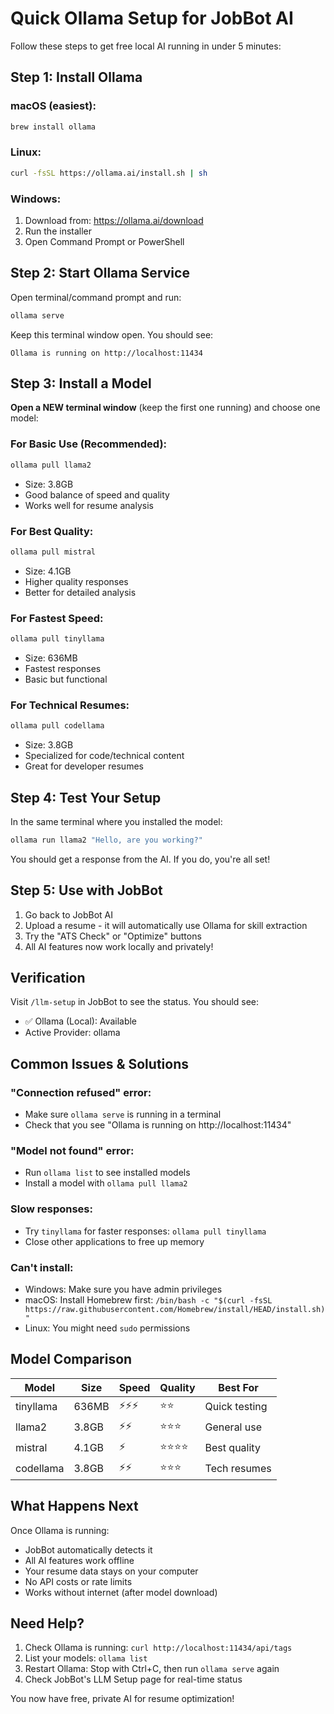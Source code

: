 # Quick Ollama Setup for JobBot AI

Follow these steps to get free local AI running in under 5 minutes:

## Step 1: Install Ollama

### macOS (easiest):
```bash
brew install ollama
```

### Linux:
```bash
curl -fsSL https://ollama.ai/install.sh | sh
```

### Windows:
1. Download from: https://ollama.ai/download
2. Run the installer
3. Open Command Prompt or PowerShell

## Step 2: Start Ollama Service

Open terminal/command prompt and run:
```bash
ollama serve
```

Keep this terminal window open. You should see:
```
Ollama is running on http://localhost:11434
```

## Step 3: Install a Model

**Open a NEW terminal window** (keep the first one running) and choose one model:

### For Basic Use (Recommended):
```bash
ollama pull llama2
```
- Size: 3.8GB
- Good balance of speed and quality
- Works well for resume analysis

### For Best Quality:
```bash
ollama pull mistral
```
- Size: 4.1GB  
- Higher quality responses
- Better for detailed analysis

### For Fastest Speed:
```bash
ollama pull tinyllama
```
- Size: 636MB
- Fastest responses
- Basic but functional

### For Technical Resumes:
```bash
ollama pull codellama
```
- Size: 3.8GB
- Specialized for code/technical content
- Great for developer resumes

## Step 4: Test Your Setup

In the same terminal where you installed the model:
```bash
ollama run llama2 "Hello, are you working?"
```

You should get a response from the AI. If you do, you're all set!

## Step 5: Use with JobBot

1. Go back to JobBot AI
2. Upload a resume - it will automatically use Ollama for skill extraction
3. Try the "ATS Check" or "Optimize" buttons
4. All AI features now work locally and privately!

## Verification

Visit `/llm-setup` in JobBot to see the status. You should see:
- ✅ Ollama (Local): Available
- Active Provider: ollama

## Common Issues & Solutions

### "Connection refused" error:
- Make sure `ollama serve` is running in a terminal
- Check that you see "Ollama is running on http://localhost:11434"

### "Model not found" error:
- Run `ollama list` to see installed models
- Install a model with `ollama pull llama2`

### Slow responses:
- Try `tinyllama` for faster responses: `ollama pull tinyllama`
- Close other applications to free up memory

### Can't install:
- Windows: Make sure you have admin privileges
- macOS: Install Homebrew first: `/bin/bash -c "$(curl -fsSL https://raw.githubusercontent.com/Homebrew/install/HEAD/install.sh)"`
- Linux: You might need `sudo` permissions

## Model Comparison

| Model | Size | Speed | Quality | Best For |
|-------|------|-------|---------|----------|
| tinyllama | 636MB | ⚡⚡⚡ | ⭐⭐ | Quick testing |
| llama2 | 3.8GB | ⚡⚡ | ⭐⭐⭐ | General use |
| mistral | 4.1GB | ⚡ | ⭐⭐⭐⭐ | Best quality |
| codellama | 3.8GB | ⚡⚡ | ⭐⭐⭐ | Tech resumes |

## What Happens Next

Once Ollama is running:
- JobBot automatically detects it
- All AI features work offline
- Your resume data stays on your computer
- No API costs or rate limits
- Works without internet (after model download)

## Need Help?

1. Check Ollama is running: `curl http://localhost:11434/api/tags`
2. List your models: `ollama list`
3. Restart Ollama: Stop with Ctrl+C, then run `ollama serve` again
4. Check JobBot's LLM Setup page for real-time status

You now have free, private AI for resume optimization!